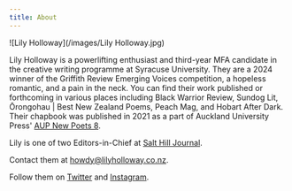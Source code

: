 ```yaml
---
title: About
---
```


![Lily Holloway](/images/Lily Holloway.jpg)

Lily Holloway is a powerlifting enthusiast and third-year MFA candidate in the creative writing programme at Syracuse University. They are a 2024 winner of the Griffith Review Emerging Voices competition, a hopeless romantic, and a pain in the neck. You can find their work published or forthcoming in various places including Black Warrior Review, Sundog Lit, Ōrongohau | Best New Zealand Poems, Peach Mag, and Hobart After Dark. Their chapbook was published in 2021 as a part of Auckland University Press' [AUP New Poets 8](/books).

Lily is one of two Editors-in-Chief at [Salt Hill Journal](https://salthilljournal.net/).

Contact them at [howdy@lilyholloway.co.nz](mailto:howdy@lilyholloway.co.nz).

Follow them on [Twitter](https://www.twitter.com/milfs4minecraft) and [Instagram](https://www.instagram.com/milfs4minecraft/).